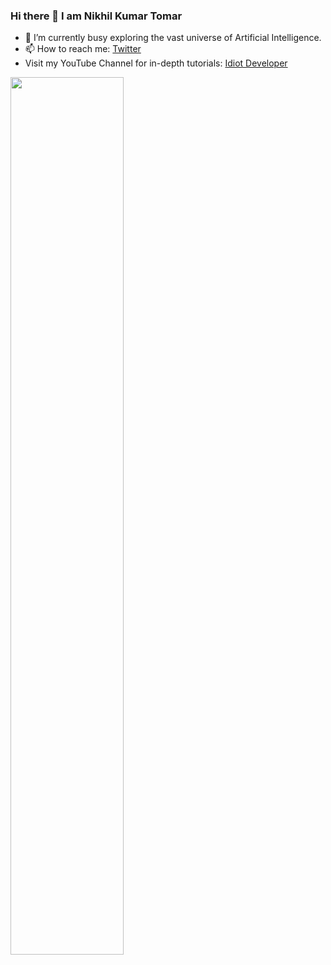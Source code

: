 ### Hi there 👋 I am Nikhil Kumar Tomar

- 🔭 I’m currently busy exploring the vast universe of Artificial Intelligence.
- 📫 How to reach me: [Twitter](https://twitter.com/Nikhilroxtomar)
- Visit my YouTube Channel for in-depth tutorials: [Idiot Developer](https://youtube.com/idiotdeveloper)

<p align="left">
<img src="https://github-readme-stats.vercel.app/api?username=nikhilroxtomar&show_icons=true&theme=radical" style="width: 60%;">
</p>


